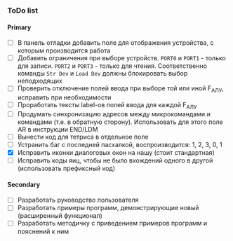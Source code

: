 ### ToDo list

#### Primary

- [ ] В панель отладки добавить поле для отображения устройства, с которым производится работа
- [ ] Добавить ограничения при выборе устройств. `PORT0` и `PORT1` - только для записи. `PORT2` и `PORT3` - только для чтения. Соответственно команды `Str Dev` и `Load Dev` должны блокировать выбор неподходящих
- [ ] Проверить отключение полей ввода при выборе той или иной F<sub>АЛУ</sub>, исправить при необходимости
- [ ] Проработать тексты label-ов полей ввода для каждой F<sub>АЛУ</sub>
- [ ] Продумать синхронизацию адресов между микрокомандами и командами (т.е. в обратную сторону). Использовать для этого поле AR в инструкции END/LDM
- [ ] Вынести код для тетриса в отдельное поле
- [ ] Устранить баг с последней пасхалкой, воспроизводится: 1, 2, 3, 0, 1
- [x] Исправить иконки диалоговых окон на нашу (стоит стандартная)
- [ ] Исправить коды яиц, чтобы не было вхождений одного в другой (использовать префиксный код)

#### Secondary

- [ ] Разработать руководство пользователя
- [ ] Разработать примеры программ, демонстрирующие новый (расширенный функционал)
- [ ] Разработать методичку с приведением примеров программ и пояснений к ним
